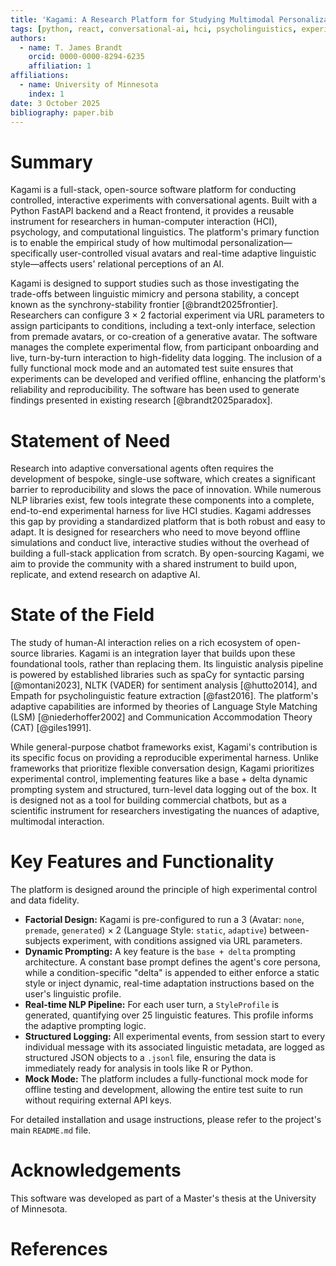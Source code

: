```yaml
---
title: 'Kagami: A Research Platform for Studying Multimodal Personalization in Conversational Agents'
tags: [python, react, conversational-ai, hci, psycholinguistics, experimental-software]
authors:
  - name: T. James Brandt
    orcid: 0000-0000-8294-6235 
    affiliation: 1
affiliations:
  - name: University of Minnesota
    index: 1
date: 3 October 2025
bibliography: paper.bib
---
```


# Summary

Kagami is a full-stack, open-source software platform for conducting controlled, interactive experiments with conversational agents. Built with a Python FastAPI backend and a React frontend, it provides a reusable instrument for researchers in human-computer interaction (HCI), psychology, and computational linguistics. The platform's primary function is to enable the empirical study of how multimodal personalization—specifically user-controlled visual avatars and real-time adaptive linguistic style—affects users' relational perceptions of an AI.

Kagami is designed to support studies such as those investigating the trade-offs between linguistic mimicry and persona stability, a concept known as the synchrony-stability frontier [@brandt2025frontier]. Researchers can configure 3 × 2 factorial experiment via URL parameters to assign participants to conditions, including a text-only interface, selection from premade avatars, or co-creation of a generative avatar. The software manages the complete experimental flow, from participant onboarding and live, turn-by-turn interaction to high-fidelity data logging. The inclusion of a fully functional mock mode and an automated test suite ensures that experiments can be developed and verified offline, enhancing the platform's reliability and reproducibility. The software has been used to generate findings presented in existing research [@brandt2025paradox].

# Statement of Need

Research into adaptive conversational agents often requires the development of bespoke, single-use software, which creates a significant barrier to reproducibility and slows the pace of innovation. While numerous NLP libraries exist, few tools integrate these components into a complete, end-to-end experimental harness for live HCI studies. Kagami addresses this gap by providing a standardized platform that is both robust and easy to adapt. It is designed for researchers who need to move beyond offline simulations and conduct live, interactive studies without the overhead of building a full-stack application from scratch. By open-sourcing Kagami, we aim to provide the community with a shared instrument to build upon, replicate, and extend research on adaptive AI.

# State of the Field

The study of human-AI interaction relies on a rich ecosystem of open-source libraries. Kagami is an integration layer that builds upon these foundational tools, rather than replacing them. Its linguistic analysis pipeline is powered by established libraries such as spaCy for syntactic parsing [@montani2023], NLTK (VADER) for sentiment analysis [@hutto2014], and Empath for psycholinguistic feature extraction [@fast2016]. The platform's adaptive capabilities are informed by theories of Language Style Matching (LSM) [@niederhoffer2002] and Communication Accommodation Theory (CAT) [@giles1991].

While general-purpose chatbot frameworks exist, Kagami's contribution is its specific focus on providing a reproducible experimental harness. Unlike frameworks that prioritize flexible conversation design, Kagami prioritizes experimental control, implementing features like a base + delta dynamic prompting system and structured, turn-level data logging out of the box. It is designed not as a tool for building commercial chatbots, but as a scientific instrument for researchers investigating the nuances of adaptive, multimodal interaction.

# Key Features and Functionality

The platform is designed around the principle of high experimental control and data fidelity.

*   **Factorial Design:** Kagami is pre-configured to run a 3 (Avatar: `none`, `premade`, `generated`) × 2 (Language Style: `static`, `adaptive`) between-subjects experiment, with conditions assigned via URL parameters.
*   **Dynamic Prompting:** A key feature is the `base + delta` prompting architecture. A constant base prompt defines the agent's core persona, while a condition-specific "delta" is appended to either enforce a static style or inject dynamic, real-time adaptation instructions based on the user's linguistic profile.
*   **Real-time NLP Pipeline:** For each user turn, a `StyleProfile` is generated, quantifying over 25 linguistic features. This profile informs the adaptive prompting logic.
*   **Structured Logging:** All experimental events, from session start to every individual message with its associated linguistic metadata, are logged as structured JSON objects to a `.jsonl` file, ensuring the data is immediately ready for analysis in tools like R or Python.
*   **Mock Mode:** The platform includes a fully-functional mock mode for offline testing and development, allowing the entire test suite to run without requiring external API keys.

For detailed installation and usage instructions, please refer to the project's main `README.md` file.

# Acknowledgements

This software was developed as part of a Master's thesis at the University of Minnesota.

# References